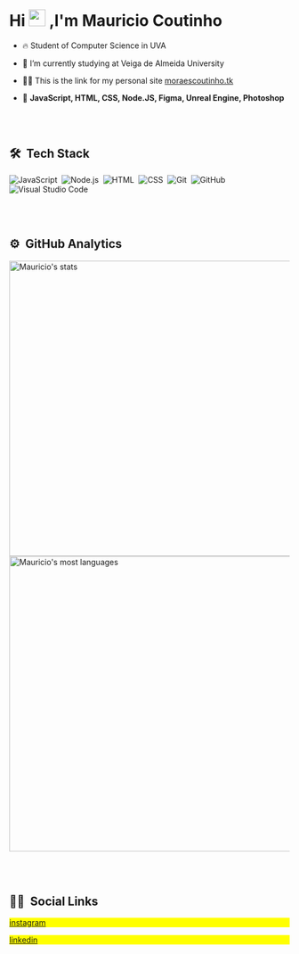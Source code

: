 <h1 align="left">Hi <img src="https://raw.githubusercontent.com/kaueMarques/kaueMarques/master/hi.gif" width="30px"> ,I'm Mauricio Coutinho</h1>

- 🔥 Student of Computer Science in UVA

- 🔭 I’m currently studying at Veiga de Almeida University

- 👨‍💻 This is the link for my personal site [moraescoutinho.tk](https://www.moraescoutinho.tk/)

- 💬 **JavaScript, HTML, CSS, Node.JS, Figma, Unreal Engine, Photoshop**

<br><br>

## 🛠 &nbsp;Tech Stack

![JavaScript](https://img.shields.io/badge/-JavaScript-05122A?style=flat&logo=javascript)&nbsp;
![Node.js](https://img.shields.io/badge/-Node.js-05122A?style=flat&logo=node.js)&nbsp;
![HTML](https://img.shields.io/badge/-HTML-05122A?style=flat&logo=HTML5)&nbsp;
![CSS](https://img.shields.io/badge/-CSS-05122A?style=flat&logo=CSS3&logoColor=1572B6)&nbsp;
![Git](https://img.shields.io/badge/-Git-05122A?style=flat&logo=git)&nbsp;
![GitHub](https://img.shields.io/badge/-GitHub-05122A?style=flat&logo=github)&nbsp;
![Visual Studio Code](https://img.shields.io/badge/-Visual%20Studio%20Code-05122A?style=flat&logo=visual-studio-code&logoColor=007ACC)&nbsp;

<br><br>

## ⚙️ &nbsp;GitHub Analytics

<p align="left">
<img width="530em" src="https://github-readme-stats.vercel.app/api?username=MauricioMCoutinho&show_icons=true&theme=vision-friendly-dark" alt="Mauricio's stats"/>
<img width="530em" src="https://github-readme-stats.vercel.app/api/top-langs/?username=MauricioMCoutinho&layout=compact&theme=vision-friendly-dark" alt="Mauricio's most languages"/>
</p>

<br><br>

## 🧔🏻 &nbsp;Social Links

<p align="left" style="background:yellow">
<a href="https://www.instagram.com/mauricio.moraes10/" target="_blank">
  instagram
</p>
</a>
<p align="left" style="background:yellow">
<a href="https://www.linkedin.com/in/mauricio-coutinho-84a758240/" target="_blank">
  linkedin
</p>
